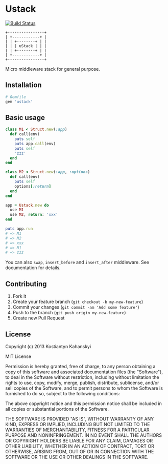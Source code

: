 # Ustack

[![Build Status](https://travis-ci.org/kostia/ustack.png)](https://travis-ci.org/kostia/ustack)

```
+----------------+
| +------------+ |
| | +--------+ | |
| | | uStack | | |
| | +--------+ | |
| +------------+ |
+----------------+
```

Micro middleware stack for general purpose.

## Installation

```ruby
# Gemfile
gem 'ustack'
```

## Basic usage

```ruby
class M1 < Struct.new(:app)
  def call(env)
    puts self
    puts app.call(env)
    puts self
    'zzz'
  end
end

class M2 < Struct.new(:app, :options)
  def call(env)
    puts self
    options[:return]
  end
end

app = Ustack.new do
  use M1
  use M2, return: 'xxx'
end

puts app.run
# => M1
# => M2
# => xxx
# => M1
# => zzz
```

You can also `swap`, `insert_before` and `insert_after` middleware. See documentation for details.

## Contributing

1. Fork it
2. Create your feature branch (`git checkout -b my-new-feature`)
3. Commit your changes (`git commit -am 'Add some feature'`)
4. Push to the branch (`git push origin my-new-feature`)
5. Create new Pull Request

## License

Copyright (c) 2013 Kostiantyn Kahanskyi

MIT License

Permission is hereby granted, free of charge, to any person obtaining
a copy of this software and associated documentation files (the
"Software"), to deal in the Software without restriction, including
without limitation the rights to use, copy, modify, merge, publish,
distribute, sublicense, and/or sell copies of the Software, and to
permit persons to whom the Software is furnished to do so, subject to
the following conditions:

The above copyright notice and this permission notice shall be
included in all copies or substantial portions of the Software.

THE SOFTWARE IS PROVIDED "AS IS", WITHOUT WARRANTY OF ANY KIND,
EXPRESS OR IMPLIED, INCLUDING BUT NOT LIMITED TO THE WARRANTIES OF
MERCHANTABILITY, FITNESS FOR A PARTICULAR PURPOSE AND
NONINFRINGEMENT. IN NO EVENT SHALL THE AUTHORS OR COPYRIGHT HOLDERS BE
LIABLE FOR ANY CLAIM, DAMAGES OR OTHER LIABILITY, WHETHER IN AN ACTION
OF CONTRACT, TORT OR OTHERWISE, ARISING FROM, OUT OF OR IN CONNECTION
WITH THE SOFTWARE OR THE USE OR OTHER DEALINGS IN THE SOFTWARE.
